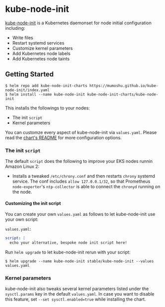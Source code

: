# kube-node-init

[kube-node-init](https://github.com/mumoshu/kube-node-init) is a Kubernetes daemonset for node initial configuration including:

- Write files
- Restart systemd services
- Customize kernel parameters
- Add Kubernetes node labels
- Add Kubernetes node taints

## Getting Started

```console
$ helm repo add kube-node-init-charts https://mumoshu.github.io/kube-node-init/index.yaml
$ helm install --name kube-node-init kube-node-init-charts/kube-node-init
```

This installs the followings to your nodes:

- The init `script`
- Kernel parameters

You can customze every aspect of kube-node-init via `values.yaml`. Please read the [chart's README](https://github.com/mumoshu/kube-node-init/tree/master/charts/kube-node-init#configuration) for more configuration options.

### The init `script`

The default `script` does the following to improve your EKS nodes runnin Amazon Linux 2:

- Installs a tweaked `/etc/chrony.conf` and then restarts `chrony` systemd service.
   The conf includes `allow 127.0.0.1/32`, so that Prometheus `node-exporter`'s `ntp-collector` is able to connect the `chronyd` running on the node.

#### Customizing the init script

You can create your own `values.yaml` as follows to let kube-node-init use your own script:

`values.yaml`:

```yaml
script: |
  echo your alternative, bespoke node init script here!
```

Run `helm upgrade` to let kube-node-init rerun with your script:

```console
$ helm upgrade --name kube-node-init stable/kube-node-init --values values.yaml
```

### Kernel parameters

kube-node-init also tweaks several kernel parameters listed under the `sysctl.params` key in the default `values.yaml`. In case you want to disable this feature, set `--set sysctl.enabled=true` while installing the chart.

